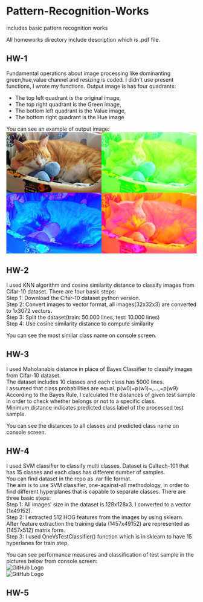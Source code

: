 # Pattern-Recognition-Works
includes basic pattern recognition works

All homeworks directory include description which is .pdf file.

## HW-1 
Fundamental operations about image processing like dominanting green,hue,value channel  and resizing is coded. I didn't use present functions, I wrote my functions. Output image is has four quadrants:  <br>
 - The top left quadrant is the original image,<br>
 - The top right quadrant is the Green image, <br>
 - The bottom left quadrant is the Value image,<br>
 - The bottom right quadrant is the Hue image<br>
 
 You can see an example of output image: <br>
 ![GitHub Logo](https://github.com/nursultanbolel/Pattern-Recognition-Homeworks/blob/master/HW-1/savedCatImage.jpg)
 
## HW-2
I used KNN algorithm and cosine similarity distance to classify images from Cifar-10 dataset. There are four basic steps:<br>
Step 1: Download the Cifar-10 dataset python version.<br>
Step 2: Convert images to vector format, all images(32x32x3) are converted to 1x3072 vectors.<br>
Step 3: Split the dataset(train: 50.000 lines, test: 10.000 lines)<br>
Step 4: Use cosine similarity distance to compute similarity

You can see the most similar class name on console screen.

## HW-3
I used Maholanabis distance in place of Bayes Classifier to classify images from Cifar-10 dataset.<br>
The dataset includes 10 classes and each class has 5000 lines.<br>
I assumed that class probabilities are equal. p(w0)=p(w1)=,...,=p(w9) <br> 
According to the Bayes Rule, I calculated the distances of given test sample in order to check whether belongs or not to a specific class. <br>
Minimum distance indicates predicted class label of the processed test sample. <br>

You can see the distances to all classes and predicted class name on console screen.

## HW-4
I used SVM classifier to classify multi classes. Dataset is Caltech-101 that has 15 classes and each class has different number of samples. <br>
You can find dataset in the repo as .rar file format. <br>
The aim is to use SVM classifier, one-against-all methodology, in order to find different hyperplanes that is capable to separate classes. There are three basic steps: <br>
Step 1: All images' size in the dataset is 128x128x3. I converted to a vector (1x49152). <br>
Step 2: I extracted 512 HOG features from the images by using sklearn. After feature extraction the training data (1457x49152) are represented as (1457x512) matrix form. <br>
Step 3: I used OneVsTestClassifier() function which is in sklearn to have 15 hyperlanes for train step.<br>

You can see performance measures and classification of test sample in the pictures below from console screen:  
![GitHub Logo](https://github.com/nursultanbolel/Pattern-Recognition-Works/blob/master/HW-4/performance_measures.JPG) <br>
![GitHub Logo](https://github.com/nursultanbolel/Pattern-Recognition-Works/blob/master/HW-4/test_sample.JPG) <br>

## HW-5

 
